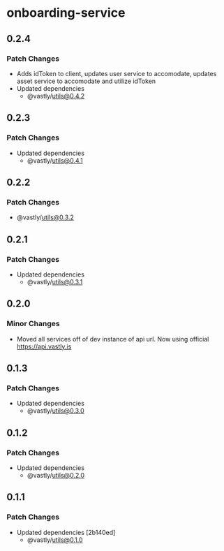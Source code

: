 # onboarding-service

## 0.2.4

### Patch Changes

- Adds idToken to client, updates user service to accomodate, updates asset service to accomodate
  and utilize idToken
- Updated dependencies
  - @vastly/utils@0.4.2

## 0.2.3

### Patch Changes

- Updated dependencies
  - @vastly/utils@0.4.1

## 0.2.2

### Patch Changes

- @vastly/utils@0.3.2

## 0.2.1

### Patch Changes

- Updated dependencies
  - @vastly/utils@0.3.1

## 0.2.0

### Minor Changes

- Moved all services off of dev instance of api url. Now using official https://api.vastly.is

## 0.1.3

### Patch Changes

- Updated dependencies
  - @vastly/utils@0.3.0

## 0.1.2

### Patch Changes

- Updated dependencies
  - @vastly/utils@0.2.0

## 0.1.1

### Patch Changes

- Updated dependencies [2b140ed]
  - @vastly/utils@0.1.0
